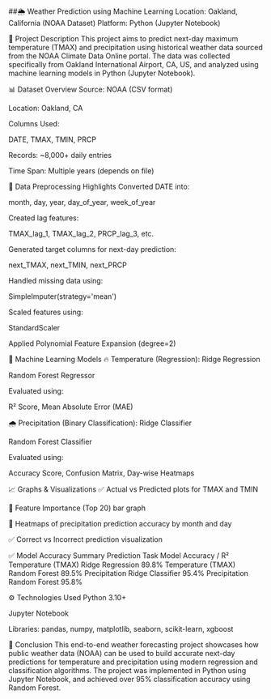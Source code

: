 ##🌦️ Weather Prediction using Machine Learning
Location: Oakland, California (NOAA Dataset)
Platform: Python (Jupyter Notebook)

📌 Project Description
This project aims to predict next-day maximum temperature (TMAX) and precipitation using historical weather data sourced from the NOAA Climate Data Online portal. The data was collected specifically from Oakland International Airport, CA, US, and analyzed using machine learning models in Python (Jupyter Notebook).

📊 Dataset Overview
Source: NOAA (CSV format)

Location: Oakland, CA

Columns Used:

DATE, TMAX, TMIN, PRCP

Records: ~8,000+ daily entries

Time Span: Multiple years (depends on file)

🧹 Data Preprocessing Highlights
Converted DATE into:

month, day, year, day_of_year, week_of_year

Created lag features:

TMAX_lag_1, TMAX_lag_2, PRCP_lag_3, etc.

Generated target columns for next-day prediction:

next_TMAX, next_TMIN, next_PRCP

Handled missing data using:

SimpleImputer(strategy='mean')

Scaled features using:

StandardScaler

Applied Polynomial Feature Expansion (degree=2)

🤖 Machine Learning Models
🔥 Temperature (Regression):
Ridge Regression

Random Forest Regressor

Evaluated using:

R² Score, Mean Absolute Error (MAE)

🌧️ Precipitation (Binary Classification):
Ridge Classifier

Random Forest Classifier

Evaluated using:

Accuracy Score, Confusion Matrix, Day-wise Heatmaps

📈 Graphs & Visualizations
✅ Actual vs Predicted plots for TMAX and TMIN

🔢 Feature Importance (Top 20) bar graph

📅 Heatmaps of precipitation prediction accuracy by month and day

✅ Correct vs Incorrect prediction visualization

✅ Model Accuracy Summary
Prediction Task	Model	Accuracy / R²
Temperature (TMAX)	Ridge Regression	89.8%
Temperature (TMAX)	Random Forest	89.5%
Precipitation	Ridge Classifier	95.4%
Precipitation	Random Forest	95.8%

⚙️ Technologies Used
Python 3.10+

Jupyter Notebook

Libraries:
pandas, numpy, matplotlib, seaborn,
scikit-learn, xgboost

🏁 Conclusion
This end-to-end weather forecasting project showcases how public weather data (NOAA) can be used to build accurate next-day predictions for temperature and precipitation using modern regression and classification algorithms. The project was implemented in Python using Jupyter Notebook, and achieved over 95% classification accuracy using Random Forest.
